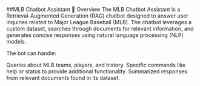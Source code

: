 ##MLB Chatbot Assistant
📝 Overview
The MLB Chatbot Assistant is a Retrieval-Augmented Generation (RAG) chatbot designed to answer user inquiries related to Major League Baseball (MLB). The chatbot leverages a custom dataset, searches through documents for relevant information, and generates concise responses using natural language processing (NLP) models.

The bot can handle:

Queries about MLB teams, players, and history.
Specific commands like help or status to provide additional functionality.
Summarized responses from relevant documents found in its dataset.

